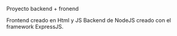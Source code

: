 Proyecto backend + fronend 

Frontend creado en Html y JS
Backend de NodeJS creado con el framework ExpressJS.


